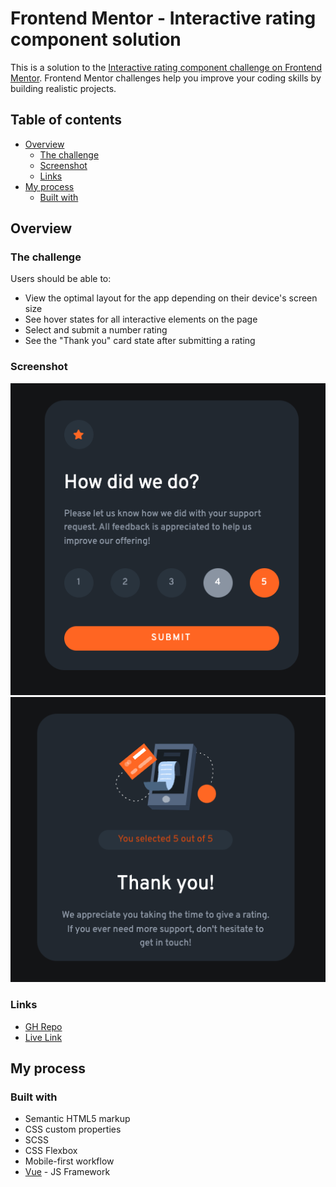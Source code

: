# Frontend Mentor - Interactive rating component solution

This is a solution to the [Interactive rating component challenge on Frontend Mentor](https://www.frontendmentor.io/challenges/interactive-rating-component-koxpeBUmI). Frontend Mentor challenges help you improve your coding skills by building realistic projects.

## Table of contents

- [Overview](#overview)
  - [The challenge](#the-challenge)
  - [Screenshot](#screenshot)
  - [Links](#links)
- [My process](#my-process)
  - [Built with](#built-with)

## Overview

### The challenge

Users should be able to:

- View the optimal layout for the app depending on their device's screen size
- See hover states for all interactive elements on the page
- Select and submit a number rating
- See the "Thank you" card state after submitting a rating

### Screenshot

![](./Screenshot-1.png) ![](./Screenshot-2.png)

### Links

- [GH Repo](https://github.com/gumrahsindar/interactive-rating-component)
- [Live Link](https://interactive-rating-component-phi-one.vercel.app)

## My process

### Built with

- Semantic HTML5 markup
- CSS custom properties
- SCSS
- CSS Flexbox
- Mobile-first workflow
- [Vue](https://vuejs.org/) - JS Framework
